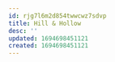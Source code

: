 ```yaml
---
id: rjg7l6m2d854twwcwz7sdvp
title: Hill & Hollow
desc: ''
updated: 1694698451121
created: 1694698451121
---
```

